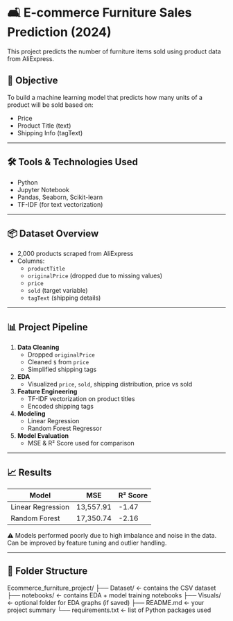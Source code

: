 # 🛋️ E-commerce Furniture Sales Prediction (2024)

This project predicts the number of furniture items sold using product data from AliExpress.

## 📌 Objective
To build a machine learning model that predicts how many units of a product will be sold based on:
- Price
- Product Title (text)
- Shipping Info (tagText)

---

## 🛠️ Tools & Technologies Used
- Python
- Jupyter Notebook
- Pandas, Seaborn, Scikit-learn
- TF-IDF (for text vectorization)

---

## 📦 Dataset Overview
- 2,000 products scraped from AliExpress
- Columns:
  - `productTitle`
  - `originalPrice` (dropped due to missing values)
  - `price`
  - `sold` (target variable)
  - `tagText` (shipping details)

---

## 📊 Project Pipeline

1. **Data Cleaning**
   - Dropped `originalPrice`
   - Cleaned `$` from `price`
   - Simplified shipping tags
2. **EDA**
   - Visualized `price`, `sold`, shipping distribution, price vs sold
3. **Feature Engineering**
   - TF-IDF vectorization on product titles
   - Encoded shipping tags
4. **Modeling**
   - Linear Regression
   - Random Forest Regressor
5. **Model Evaluation**
   - MSE & R² Score used for comparison

---

## 📈 Results

| Model               | MSE           | R² Score          |
|--------------------|---------------|-------------------|
| Linear Regression  | 13,557.91     | -1.47             |
| Random Forest      | 17,350.74     | -2.16             |

⚠️ Models performed poorly due to high imbalance and noise in the data. Can be improved by feature tuning and outlier handling.

---

## 📁 Folder Structure
Ecommerce_furniture_project/
├── Dataset/                  ← contains the CSV dataset
├── notebooks/                ← contains EDA + model training notebooks
├── Visuals/                  ← optional folder for EDA graphs (if saved)
├── README.md                 ← your project summary
└── requirements.txt          ← list of Python packages used



